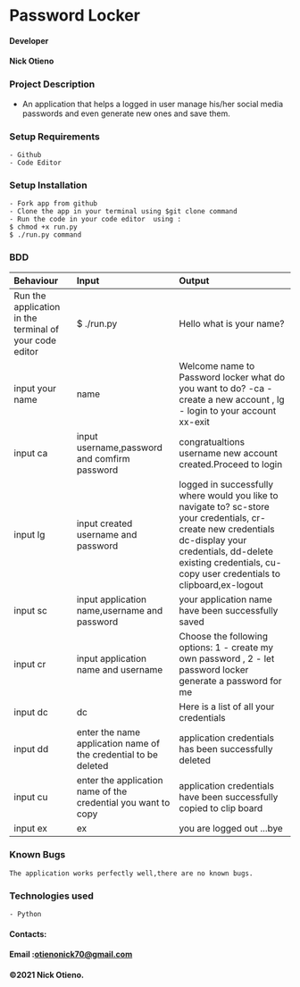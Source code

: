 # Password Locker

#### Developer
#### Nick Otieno

### Project Description

   - An application that helps a logged in user manage his/her social media passwords and even generate new ones and save them.

### Setup Requirements
    - Github
    - Code Editor

### Setup Installation 
    - Fork app from github
    - Clone the app in your terminal using $git clone command
    - Run the code in your code editor  using :
    $ chmod +x run.py
    $ ./run.py command

    

### BDD
|Behaviour|Input|Output|
|:--------|:-------|:------|
|Run the application in the terminal of your code editor|$ ./run.py|Hello what is your name?|
|input your name|name|Welcome name to Password locker what do you want to do? -ca - create a new account , lg - login to your account xx-exit
| input ca|input username,password and comfirm password|congratualtions username new account created.Proceed to login|
|input lg|input created username and password| logged in successfully where would you like to navigate to? sc-store your credentials, cr-create new credentials dc-display your credentials, dd-delete existing credentials, cu-copy user credentials to clipboard,ex-logout|
input sc|input application name,username and password|your application name have been successfully saved|
input cr|input application name and username|Choose the following options: 1 - create my own password , 2 - let password locker generate a password for me|
|input dc|dc|Here is a list of all your credentials|
|input dd|enter the name application name of the credential to be deleted|application credentials has been successfully deleted|
|input cu|enter the application name of the credential you want to copy|application credentials have been successfully copied to clip board|
|input ex| ex|you are logged out ...bye|

   
### Known Bugs
    The application works perfectly well,there are no known bugs.

### Technologies used
    - Python


#### Contacts:
#### Email :otienonick70@gmail.com
#### &copy;2021 Nick Otieno.    